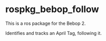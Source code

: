 # rospkg_bebop_follow

This is a ros package for the Bebop 2.

Identifies and tracks an April Tag, following it.
